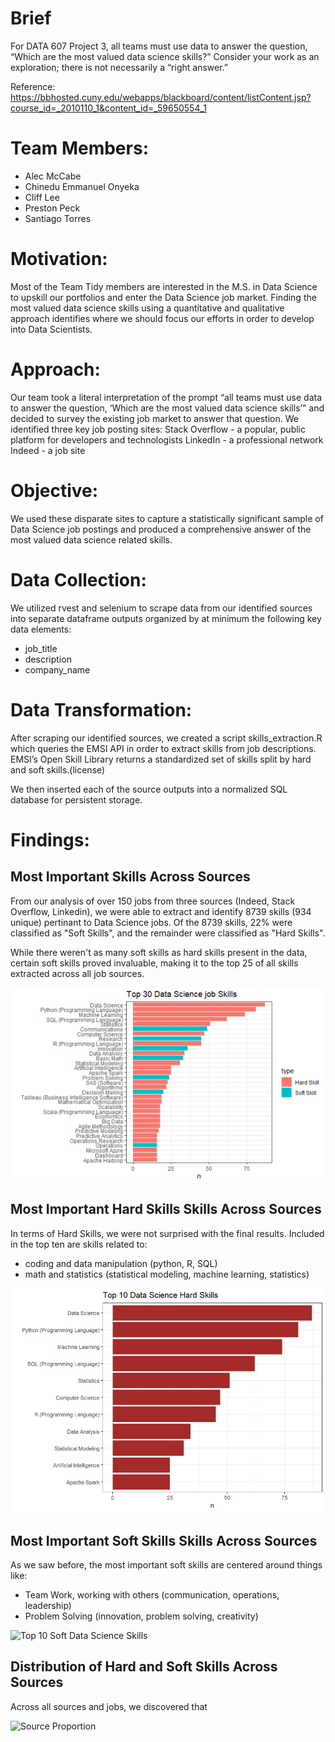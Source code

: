 # Brief
For DATA 607 Project 3, all teams must use data to answer the question, “Which are the most valued data science skills?” Consider your work as an exploration; 
there is not necessarily a “right answer.”


Reference: https://bbhosted.cuny.edu/webapps/blackboard/content/listContent.jsp?course_id=_2010110_1&content_id=_59650554_1

# Team Members:

* Alec McCabe
* Chinedu Emmanuel Onyeka
* Cliff Lee
* Preston Peck
* Santiago Torres

# Motivation:

Most of the Team Tidy members are interested in the M.S. in Data Science to upskill our portfolios and enter the Data Science job market. Finding the most valued data science skills using a quantitative and qualitative approach identifies where we should focus our efforts in order to develop into Data Scientists.

# Approach:

Our team took a literal interpretation of the prompt “all teams must use data to answer the question, ‘Which are the most valued data science skills’” and decided to survey the existing job market to answer that question. We identified three key job posting sites:
Stack Overflow - a popular, public platform for developers and technologists
LinkedIn - a professional network
Indeed - a job site

# Objective:

We used these disparate sites to capture a statistically significant sample of Data Science job postings and produced a comprehensive answer of the most valued data science related skills.

# Data Collection:

We utilized rvest and selenium to scrape data from our identified sources into separate dataframe outputs organized by at minimum the following key data elements:

* job_title
* description
* company_name

# Data Transformation:

After scraping our identified sources, we created a script skills_extraction.R which queries the EMSI API in order to extract skills from job descriptions. EMSI’s Open Skill Library returns a standardized set of skills split by hard and soft skills.(license)

We then inserted each of the source outputs into a normalized SQL database for persistent storage.

# Findings:  

## Most Important Skills Across Sources

From our analysis of over 150 jobs from three sources (Indeed, Stack Overflow, Linkedin), we were able to extract and identify 8739 skills (934 unique) pertinant to Data Science jobs. Of the 8739 skills, 22% were classified as "Soft Skills", and the remainder were classified as "Hard Skills".

While there weren't as many soft skills as hard skills present in the data, certain soft skills proved invaluable, making it to the top 25 of all skills extracted across all job sources.

![All Skills](/images/all_skills.png)

## Most Important Hard Skills Skills Across Sources

In terms of Hard Skills, we were not surprised with the final results. Included in the top ten are skills related to:
* coding and data manipulation (python, R, SQL)
* math and statistics (statistical modeling, machine learning, statistics)

![Hard Skills](/images/hard_skills.png)

## Most Important Soft Skills Skills Across Sources

As we saw before, the most important soft skills are centered around things like:
* Team Work, working with others (communication, operations, leadership)
* Problem Solving (innovation, problem solving, creativity)

![Top 10 Soft Data Science Skills](https://github.com/cliftonleesps/team_tidy/blob/main/images/soft_skills.png)

## Distribution of Hard and Soft Skills Across Sources

Across all sources and jobs, we discovered that 

![Source Proportion](https://github.com/cliftonleesps/team_tidy/blob/main/images/source_proportion.png)

